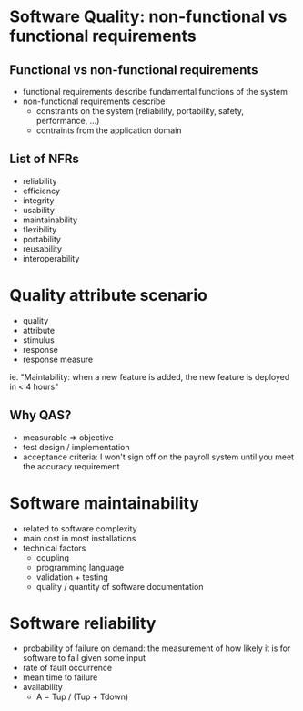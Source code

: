 # Software Quality: non-functional vs functional requirements

## Functional vs non-functional requirements
  - functional requirements describe fundamental functions of the system
  - non-functional requirements describe
    - constraints on the system (reliability, portability, safety, performance, ...)
    - contraints from the application domain

## List of NFRs
  - reliability
  - efficiency
  - integrity
  - usability
  - maintainability
  - flexibility
  - portability
  - reusability
  - interoperability

# Quality attribute scenario
  - quality
  - attribute
  - stimulus
  - response
  - response measure

ie. "Maintability: when a new feature is added, the new feature is deployed in < 4 hours"


## Why QAS?
  - measurable => objective
  - test design / implementation
  - acceptance criteria: I won't sign off on the payroll system until you meet the accuracy requirement


# Software maintainability
  - related to software complexity
  - main cost in most installations
  - technical factors
    - coupling
    - programming language
    - validation + testing
    - quality / quantity of software documentation

# Software reliability
  - probability of failure on demand: the measurement of how likely it is for software to fail given some input
  - rate of fault occurrence
  - mean time to failure
  - availability
    - A = Tup / (Tup + Tdown)


